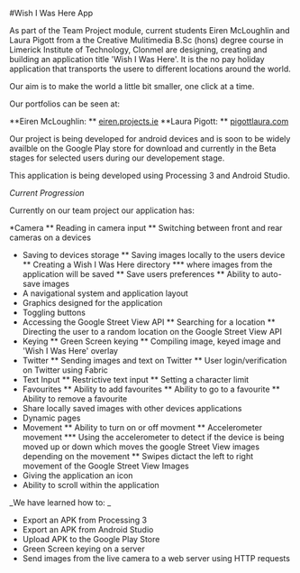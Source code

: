 #Wish I Was Here App

As part of the Team Project module, current students Eiren McLoughlin and Laura Pigott from a the Creative Mulitimedia B.Sc (hons) degree course in Limerick Institute of Technology, Clonmel are designing, creating and building an application title 'Wish I Was Here'. It is the no pay holiday application that transports the usere to different locations around the world.

Our aim is to make the world a little bit smaller, one click at a time.

Our portfolios can be seen at:

**Eiren McLoughlin: ** [eiren.projects.ie](www.eiren.projects.ie)
**Laura Pigott: ** [pigottlaura.com](www.pigottlaura.com)

Our project is being developed for android devices and is soon to be widely availble on the Google Play store for download and currently in the Beta stages for selected users during our developement stage.

This application is being developed using Processing 3 and Android Studio.

_Current Progression_

Currently on our team project our application has:

*Camera
	** Reading in camera input
	** Switching between front and rear cameras on a devices
* Saving to devices storage
	** Saving images locally to the users device
	** Creating a Wish I Was Here directory
		*** where images from the application will be saved
	** Save users preferences
	** Ability to auto-save images	
* A navigational system and application layout
* Graphics designed for the application
* Toggling buttons
* Accessing the Google Street View API
	** Searching for a location
	** Directing the user to a random location on the Google Street View API	
* Keying
	** Green Screen keying 
	** Compiling image, keyed image and 'Wish I Was Here' overlay
* Twitter
	** Sending images and text on Twitter
	** User login/verification on Twitter using Fabric
* Text Input
	** Restrictive text input
	** Setting a character limit
* Favourites
	** Ability to add favourites
	** Ability to go to a favourite
	** Ability to remove a favourite
* Share locally saved images with other devices applications
* Dynamic pages
* Movement
	** Ability to turn on or off movment
	** Accelerometer movement
		*** Using the accelerometer to detect if the device is being moved up or down which moves the google Street View images depending on the movement
	** Swipes dictact the left to right movement of the Google Street View Images	
* Giving the application an icon
* Ability to scroll within the application


_We have learned how to: _

* Export an APK from Processing 3
* Export an APK from Android Studio
* Upload APK to the Google Play Store
* Green Screen keying on a server
* Send images from the live camera to a web server using HTTP requests


